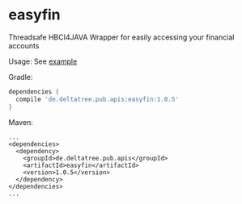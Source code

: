 # easyfin
Threadsafe HBCI4JAVA Wrapper for easily accessing your financial accounts

Usage:
See [example](https://github.com/deltatree/easyfin/blob/master/src/test/java/de/deltatree/pub/apis/turnovers/UsageExample.java)

Gradle:
```gradle
dependencies {
  compile 'de.deltatree.pub.apis:easyfin:1.0.5'
}
```

Maven:
```maven
...
<dependencies>
  <dependency>
    <groupId>de.deltatree.pub.apis</groupId>
    <artifactId>easyfin</artifactId>
    <version>1.0.5</version>
  </dependency>
</dependencies>
...
```
